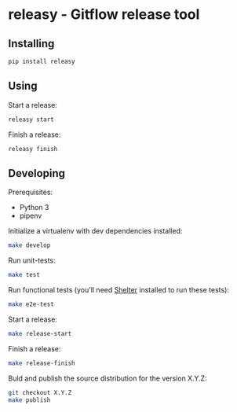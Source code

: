 # releasy - Gitflow release tool


## Installing

```sh
pip install releasy
```


## Using

Start a release:

```sh
releasy start
```

Finish a release:

```sh
releasy finish
```


## Developing

Prerequisites:

- Python 3
- pipenv


Initialize a virtualenv with dev dependencies installed:

```sh
make develop
```

Run unit-tests:

```sh
make test
```

Run functional tests (you'll need [Shelter](https://github.com/node13h/shelter) installed to run these tests):

```sh
make e2e-test
```

Start a release:

```sh
make release-start
```

Finish a release:

```sh
make release-finish
```

Buld and publish the source distribution for the version X.Y.Z:

```sh
git checkout X.Y.Z
make publish
```
